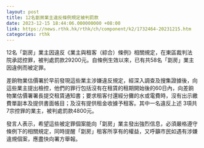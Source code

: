 ```yaml
---
layout: post
title: 12名劏房業主違反條例規定被判罰款
date: 2023-12-15 18:44:06.000000000 +08:00
link: https://news.rthk.hk/rthk/ch/component/k2/1732464-20231215.htm
categories: rthk
---
```


12名「劏房」業主因違反《業主與租客（綜合）條例》相關規定，在東區裁判法院承認控罪，被判處罰款29200元。自條例生效以來，已有共58名「劏房」業主因違例而被定罪。
 
差餉物業估價署於早前發現這些業主涉嫌違反規定，經深入調查及搜集證據後，向這些業主提出檢控，他們的罪行包括沒有在租賃的租期開始後的60日內，向差餉物業估價署署長提交租賃通知書；要求租客付還經分攤的水或電費時，沒有出示繳費單副本及提供書面帳目；及沒有提供租金收據予租客。其中一名違反上述 3項共7宗控罪的業主，被判處罰款4800元。
 
發言人表示，希望這些被定罪個案能向「劏房」業主發出強烈信息，必須嚴格遵守條例下的相關規定，同時提醒「劏房」租客所享有的權益，又呼籲市民如遇有涉嫌違規個案，應盡快向署方舉報。
